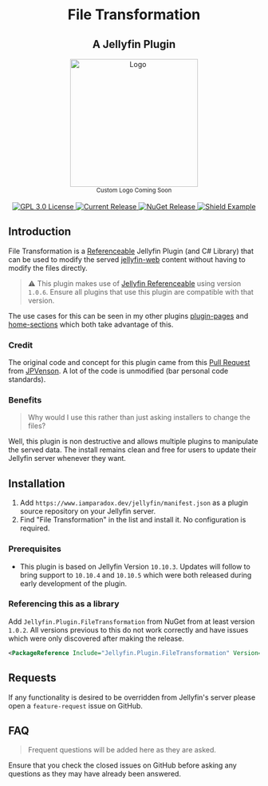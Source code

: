 <h1 align="center">File Transformation</h1>
<h2 align="center">A Jellyfin Plugin</h2>
<p align="center">
	<img alt="Logo" width="256" height="256" src="https://camo.githubusercontent.com/ab4b1ec289bed0a0ac8dd2828c41b695dbfeaad8c82596339f09ce23b30d3eb3/68747470733a2f2f63646e2e6a7364656c6976722e6e65742f67682f73656c666873742f69636f6e732f776562702f6a656c6c7966696e2e77656270" />
	<br />
	<sub>Custom Logo Coming Soon</sub>
	<br />
	<br />
	<a href="https://github.com/IAmParadox27/jellyfin-plugin-home-sections">
		<img alt="GPL 3.0 License" src="https://img.shields.io/github/license/IAmParadox27/jellyfin-plugin-file-transformation.svg" />
	</a>
	<a href="https://github.com/IAmParadox27/jellyfin-plugin-home-sections/releases">
		<img alt="Current Release" src="https://img.shields.io/github/release/IAmParadox27/jellyfin-plugin-file-transformation.svg" />
	</a>
	<a href="https://www.nuget.org/packages/Jellyfin.Plugin.FileTransformation">
		<img alt="NuGet Release" src="https://img.shields.io/nuget/v/Jellyfin.Plugin.FileTransformation" />
	</a>
  <a href="https://www.nuget.org/packages/Jellyfin.Plugin.Referenceable/1.0.6">
    <img alt="Shield Example" src="https://img.shields.io/badge/JF%20Referenceable-v1.0.6-blue" /> 
  </a>
</p>

## Introduction
File Transformation is a [Referenceable](https://github.com/IAmParadox27/jellyfin-plugin-referenceable) Jellyfin Plugin (and C# Library) that can be used to modify the served [jellyfin-web](https://github.com/jellyfin/jellyfin-web) content without having to modify the files directly.

> :warning: This plugin makes use of [Jellyfin Referenceable](https://github.com/IAmParadox27/jellyfin-plugin-referenceable) using version `1.0.6`. Ensure all plugins that use this plugin are compatible with that version.

The use cases for this can be seen in my other plugins [plugin-pages](https://github.com/IAmParadox27/jellyfin-plugin-pages) and [home-sections](https://github.com/IAmParadox27/jellyfin-plugin-home-sections) which both take advantage of this.

### Credit
The original code and concept for this plugin came from this [Pull Request](https://github.com/jellyfin/jellyfin/pull/9095) from [JPVenson](https://github.com/JPVenson). A lot of the code is unmodified (bar personal code standards).

### Benefits

> Why would I use this rather than just asking installers to change the files?

Well, this plugin is non destructive and allows multiple plugins to manipulate the served data. The install remains clean and free for users to update their Jellyfin server whenever they want.

## Installation

1. Add `https://www.iamparadox.dev/jellyfin/manifest.json` as a plugin source repository on your Jellyfin server.
2. Find "File Transformation" in the list and install it. No configuration is required.

### Prerequisites
- This plugin is based on Jellyfin Version `10.10.3`. Updates will follow to bring support to `10.10.4` and `10.10.5` which were both released during early development of the plugin.

### Referencing this as a library
Add `Jellyfin.Plugin.FileTransformation` from NuGet from at least version `1.0.2`. All versions previous to this do not work correctly and have issues which were only discovered after making the release.

```xml
<PackageReference Include="Jellyfin.Plugin.FileTransformation" Version="1.0.2" />
```

## Requests
If any functionality is desired to be overridden from Jellyfin's server please open a `feature-request` issue on GitHub.

## FAQ
> Frequent questions will be added here as they are asked.

Ensure that you check the closed issues on GitHub before asking any questions as they may have already been answered.

